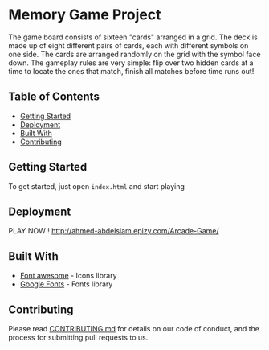 # Memory Game Project
The game board consists of sixteen "cards" arranged in a grid. The deck is made up of eight different pairs of cards, each with different symbols on one side. The cards are arranged randomly on the grid with the symbol face down. The gameplay rules are very simple: flip over two hidden cards at a time to locate the ones that match, finish all matches before time runs out!
## Table of Contents

* [Getting Started](#Getting-Started)
* [Deployment](#Deployment)
* [Built With](#Built-With)
* [Contributing](#contributing)

## Getting Started

To get started, just open `index.html` and start playing

## Deployment
PLAY NOW ! 
http://ahmed-abdelslam.epizy.com/Arcade-Game/

## Built With

- [Font awesome](https://fontawesome.com/) - Icons library
- [Google Fonts](https://fonts.google.com/) - Fonts library

## Contributing

Please read [CONTRIBUTING.md](CONTRIBUTING.md) for details on our code of conduct, and the process for submitting pull requests to us.
